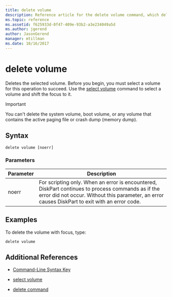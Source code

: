 ```yaml
---
title: delete volume
description: Reference article for the delete volume command, which deletes the selected volume.
ms.topic: reference
ms.assetid: f625933d-0f47-409e-93b2-a3e234049a5d
ms.author: jgerend
author: JasonGerend
manager: mtillman
ms.date: 10/16/2017
---
```


# delete volume

Deletes the selected volume. Before you begin, you must select a volume for this operation to succeed. Use the [select volume](select-volume.md) command to select a volume and shift the focus to it.

> [!IMPORTANT]
> You can't delete the system volume, boot volume, or any volume that contains the active paging file or crash dump (memory dump).

## Syntax

```
delete volume [noerr]
```

### Parameters

| Parameter | Description |
| --------- | ----------- |
| noerr | For scripting only. When an error is encountered, DiskPart continues to process commands as if the error did not occur. Without this parameter, an error causes DiskPart to exit with an error code. |

## Examples

To delete the volume with focus, type:

```
delete volume
```

## Additional References

- [Command-Line Syntax Key](command-line-syntax-key.md)

- [select volume](select-volume.md)

- [delete command](delete.md)